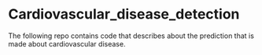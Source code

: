 # Cardiovascular_disease_detection
The following repo contains code that describes about the prediction that is made about cardiovascular disease.
